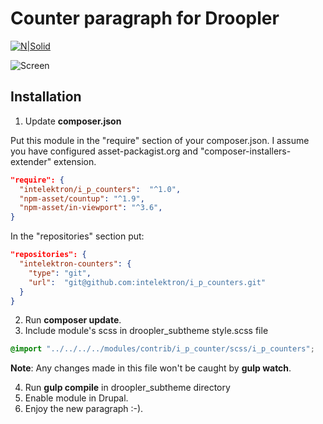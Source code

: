 # Counter paragraph for Droopler #
[![N|Solid](http://intelektron.pl/logo.svg)](http://intelektron.pl)

![Screen](http://intelektron.pl/static/intelektron-counters-1.png)

## Installation ##

1. Update **composer.json**

Put this module in the "require" section of your composer.json. I assume you have configured asset-packagist.org and "composer-installers-extender" extension.

```json
"require": {
  "intelektron/i_p_counters":  "^1.0",
  "npm-asset/countup": "^1.9",
  "npm-asset/in-viewport": "^3.6",
}
```

In the "repositories" section put:

```json
"repositories": {
  "intelektron-counters": {
    "type": "git",
    "url":  "git@github.com:intelektron/i_p_counters.git"
  }
}
```

2. Run **composer update**.
3. Include module's scss in droopler_subtheme style.scss file

```scss
@import "../../../../modules/contrib/i_p_counter/scss/i_p_counters";
```

**Note**: Any changes made in this file won't be caught by **gulp watch**.

4. Run **gulp compile** in droopler_subtheme directory
5. Enable module in Drupal.
6. Enjoy the new paragraph :-).
